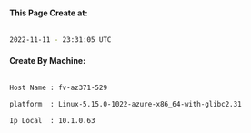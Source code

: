 
   
#### This Page Create at:

```bash

2022-11-11 - 23:31:05 UTC

```

#### Create By Machine:

```bash

Host Name : fv-az371-529

platform  : Linux-5.15.0-1022-azure-x86_64-with-glibc2.31

Ip Local  : 10.1.0.63

```

